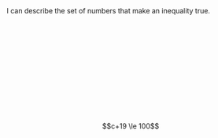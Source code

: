 <div class="learning-goal sm-font">I can describe the set of numbers that make an inequality true.</div>
<div style="display: table; width: 100%;">
    <div style="display: table-cell; vertical-align: middle; background-size: contain;background-position: center;background-repeat:  no-repeat;height: 450px; width: 400px; background-image: url(./images/Notepad.png);"><span><center>$$c+19 \le 100$$</center></span></div>
</div>
<!--Thomas sees a pair of cleats for $89 (including tax). Can he buy both a soccer ball and the cleats?-->
<!--What matters is how much the cheapest soccer ball costs, because he will have the MOST money left for cleats if he buys the cheapest ball. He can spend any amount out of the remaining money.-->
<div snow-qm-task collection="inequalities" task="q49"></div>
